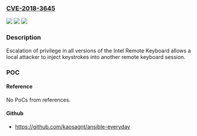### [CVE-2018-3645](https://cve.mitre.org/cgi-bin/cvename.cgi?name=CVE-2018-3645)
![](https://img.shields.io/static/v1?label=Product&message=Intel%20Remote%20Keyboard&color=blue)
![](https://img.shields.io/static/v1?label=Version&message=n%2Fa&color=blue)
![](https://img.shields.io/static/v1?label=Vulnerability&message=Escalation%20of%20Privilege&color=brighgreen)

### Description

Escalation of privilege in all versions of the Intel Remote Keyboard allows a local attacker to inject keystrokes into another remote keyboard session.

### POC

#### Reference
No PoCs from references.

#### Github
- https://github.com/kaosagnt/ansible-everyday

